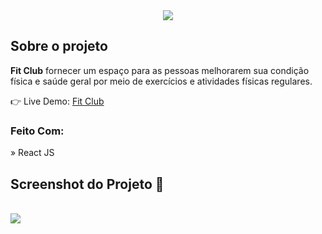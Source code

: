 <div align='center'><img src='https://github.com/MateusBegosso/clubFit/assets/93937556/dd5fd938-2e3f-4cea-b6ae-6a6093c3a1f8'/></div>

<h2>Sobre o projeto</h2>

  <p><b>Fit Club</b> fornecer um espaço para as pessoas melhorarem sua condição física e saúde geral por meio de exercícios e atividades físicas regulares.</p>

👉 Live Demo: <a href='club-fit-mateusbegosso.vercel.app' target='_blank'>Fit Club</a>

<h3>Feito Com:</h3>

» React JS

<h2>Screenshot do Projeto 📸</h2>
<br>
<img src='https://github.com/MateusBegosso/clubFit/assets/93937556/d35d2c90-6ebe-46a8-85dd-3c3ddd6fb104'/>
